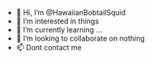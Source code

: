 - 👋 Hi, I’m @HawaiianBobtailSquid
- 👀 I’m interested in things
- 🌱 I’m currently learning ...
- 💞️ I’m looking to collaborate on nothing
- 📫 Dont contact me

<!---
HawaiianBobtailSquid/HawaiianBobtailSquid is a ✨ special ✨ repository because its `README.md` (this file) appears on your GitHub profile.
You can click the Preview link to take a look at your changes.
--->
